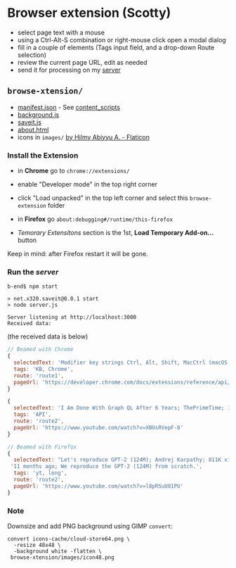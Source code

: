 # Browser extension (Scotty)

* select page text with a mouse
* using a Ctrl-Alt-S combination or right-mouse click open a modal dialog
* fill in a couple of elements (Tags input field, and a drop-down Route selection)
* review the current page URL, edit as needed
* send it for processing on my [server](b-end/server.js)


## `browse-xtension/`

* [manifest.json](browse-xtension/manifest.json) - See [content_scripts](https://developer.chrome.com/docs/extensions/reference/manifest/content-scripts)
* [background.js](browse-xtension/background.js)
* [saveit.js](browse-xtension/saveit.js)
* [about.html](browse-xtension/about.html)
* icons in `images/` [by Hilmy Abiyyu A. - Flaticon](https://www.flaticon.com/free-icons/storage)


### Install the Extension

* in **Chrome** go to `chrome://extensions/`
* enable "Developer mode" in the top right corner
* click "Load unpacked" in the top left corner and select this `browse-extension` folder

* in **Firefox** go `about:debugging#/runtime/this-firefox`
* *Temorary Extensitons* section is the 1st, **Load Temporary Add-on...** button

Keep in mind: after Firefox restart it will be gone.


### Run the *server*
```
b-end$ npm start

> net.x320.saveit@0.0.1 start
> node server.js

Server listening at http://localhost:3000
Received data:
```
(the received data is below)
```js
// Beamed with Chrome
{
  selectedText: 'Modifier key strings Ctrl, Alt, Shift, MacCtrl (macOS only), Command (macOS only), Search (ChromeOS only)',
  tags: 'KB, Chrome',
  route: 'route1',
  pageUrl: 'https://developer.chrome.com/docs/extensions/reference/api/commands#supported_keys'
}

{
  selectedText: 'I Am Done With Graph QL After 6 Years; ThePrimeTime; 166K views; 11 months ago; Recorded live on twitch',
  tags: 'API',
  route: 'route2',
  pageUrl: 'https://www.youtube.com/watch?v=XBUsRVepF-8'
}

// Beamed with Firefox
{
  selectedText: "Let's reproduce GPT-2 (124M); Andrej Karpathy; 811K views;" +
 '11 months ago; We reproduce the GPT-2 (124M) from scratch.',
  tags: 'yt, long',
  route: 'route2',
  pageUrl: 'https://www.youtube.com/watch?v=l8pRSuU81PU'
}
```

### Note

Downsize and add PNG background using GIMP `convert`:
```
convert icons-cache/cloud-store64.png \
  -resize 48x48 \
  -background white -flatten \
 browse-xtension/images/icon48.png
```
